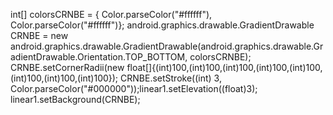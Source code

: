 
int[] colorsCRNBE = { Color.parseColor("#ffffff"), Color.parseColor("#ffffff")}; android.graphics.drawable.GradientDrawable CRNBE = new android.graphics.drawable.GradientDrawable(android.graphics.drawable.GradientDrawable.Orientation.TOP_BOTTOM, colorsCRNBE);
CRNBE.setCornerRadii(new float[]{(int)100,(int)100,(int)100,(int)100,(int)100,(int)100,(int)100,(int)100});
CRNBE.setStroke((int) 3, Color.parseColor("#000000"));linear1.setElevation((float)3);
linear1.setBackground(CRNBE);
